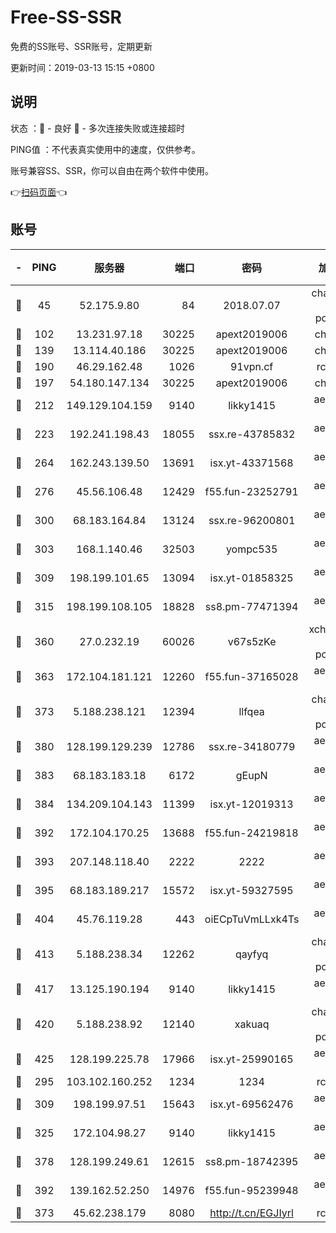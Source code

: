 # Free-SS-SSR

免费的SS账号、SSR账号，定期更新

更新时间：2019-03-13 15:15 +0800

## 说明

状态     ：🙂 - 良好 🙁 - 多次连接失败或连接超时

PING值   ：不代表真实使用中的速度，仅供参考。

账号兼容SS、SSR，你可以自由在两个软件中使用。

👉[扫码页面](https://liesauer.github.io/Free-SS-SSR/)👈

## 账号

|-|PING|服务器|端口|密码|加密方式|区域|
|:----:|:----:|:-----:|-----:|:----:|:----:|:----:|
|🙂|45|52.175.9.80|84|2018.07.07|chacha20-ietf-poly1305|HK|
|🙂|102|13.231.97.18|30225|apext2019006|chacha20|JP|
|🙂|139|13.114.40.186|30225|apext2019006|chacha20|JP|
|🙂|190|46.29.162.48|1026|91vpn.cf|rc4-md5|RU|
|🙂|197|54.180.147.134|30225|apext2019006|chacha20|KR|
|🙂|212|149.129.104.159|9140|likky1415|aes-256-cfb|HK|
|🙂|223|192.241.198.43|18055|ssx.re-43785832|aes-256-cfb|US|
|🙂|264|162.243.139.50|13691|isx.yt-43371568|aes-256-cfb|US|
|🙂|276|45.56.106.48|12429|f55.fun-23252791|aes-256-cfb|US|
|🙂|300|68.183.164.84|13124|ssx.re-96200801|aes-256-cfb|US|
|🙂|303|168.1.140.46|32503|yompc535|aes-256-cfb|AU|
|🙂|309|198.199.101.65|13094|isx.yt-01858325|aes-256-cfb|US|
|🙂|315|198.199.108.105|18828|ss8.pm-77471394|aes-256-cfb|US|
|🙂|360|27.0.232.19|60026|v67s5zKe|xchacha20-ietf-poly1305|HK|
|🙂|363|172.104.181.121|12260|f55.fun-37165028|aes-256-cfb|SG|
|🙂|373|5.188.238.121|12394|llfqea|chacha20-ietf-poly1305|BR|
|🙂|380|128.199.129.239|12786|ssx.re-34180779|aes-256-cfb|SG|
|🙂|383|68.183.183.18|6172|gEupN|aes-256-cfb|SG|
|🙂|384|134.209.104.143|11399|isx.yt-12019313|aes-256-cfb|SG|
|🙂|392|172.104.170.25|13688|f55.fun-24219818|aes-256-cfb|SG|
|🙂|393|207.148.118.40|2222|2222|aes-256-cfb|SG|
|🙂|395|68.183.189.217|15572|isx.yt-59327595|aes-256-cfb|SG|
|🙂|404|45.76.119.28|443|oiECpTuVmLLxk4Ts|aes-256-cfb|AU|
|🙂|413|5.188.238.34|12262|qayfyq|chacha20-ietf-poly1305|BR|
|🙂|417|13.125.190.194|9140|likky1415|aes-256-cfb|KR|
|🙂|420|5.188.238.92|12140|xakuaq|chacha20-ietf-poly1305|BR|
|🙂|425|128.199.225.78|17966|isx.yt-25990165|aes-256-cfb|SG|
|🙂|295|103.102.160.252|1234|1234|rc4-md5|JP|
|🙂|309|198.199.97.51|15643|isx.yt-69562476|aes-256-cfb|US|
|🙂|325|172.104.98.27|9140|likky1415|aes-256-cfb|JP|
|🙂|378|128.199.249.61|12615|ss8.pm-18742395|aes-256-cfb|SG|
|🙂|392|139.162.52.250|14976|f55.fun-95239948|aes-256-cfb|SG|
|🙁|373|45.62.238.179|8080|http://t.cn/EGJIyrl|rc4-md5|CA|

